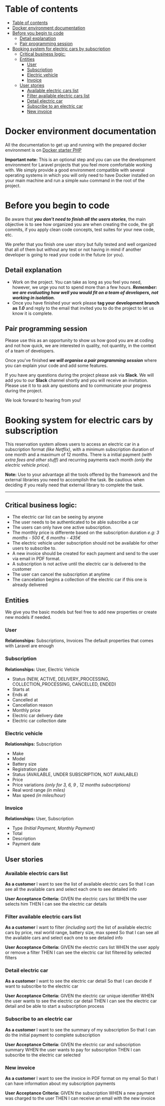 # Table of contents

- [Table of contents](#table-of-contents)
- [Docker environment documentation](#docker-environment-documentation)
- [Before you begin to code](#before-you-begin-to-code)
  - [Detail explanation](#detail-explanation)
  - [Pair programming session](#pair-programming-session)
- [Booking system for electric cars by subscription](#booking-system-for-electric-cars-by-subscription)
  - [Critical business logic:](#critical-business-logic)
  - [Entities](#entities)
    - [User](#user)
    - [Subscription](#subscription)
    - [Electric vehicle](#electric-vehicle)
    - [Invoice](#invoice)
  - [User stories](#user-stories)
    - [Available electric cars list](#available-electric-cars-list)
    - [Filter available electric cars list](#filter-available-electric-cars-list)
    - [Detail electric car](#detail-electric-car)
    - [Subscribe to an electric car](#subscribe-to-an-electric-car)
    - [New invoice](#new-invoice)

# Docker environment documentation

All the documentation to get up and running with the prepared docker environment is on [Docker starter PHP](https://github.com/DaniRomDev/Docker-Starter-PHP/blob/main/README.md)

**Important note:** This is an optional step and you can use the development environment for Laravel projects that you feel more comfortable working with. We simply provide a good environment compatible with several operating systems in which you will only need to have Docker installed on your main machine and run a simple `make` command in the root of the project.

# Before you begin to code

Be aware that **_you don't need to finish all the users stories_**, the main objective is to see how organized you are when creating the code, the git commits, if you apply clean code concepts, test suites for your new code, etc.

We prefer that you finish one user story but fully tested and well organized that all of them but without any test or not having in mind if another developer is going to read your code in the future (or you).

## Detail explanation

- Work on the project. You can take as long as you feel you need, however, we urge you not to spend more than a few hours. **_Remember: we are evaluating how well you would fit on a team of developers, not working in isolation._**
- Once you have finished your work please **tag your development branch as** **_1.0_** and reply to the email that invited you to do the project to let us know it is complete.

## Pair programming session

Please use this as an opportunity to show us how good you are at coding and not how quick, we are interested in quality, not quantity, in the context of a team of developers.

Once you've finished **_we will organise a pair programming session_** where you can explain your code and add some features.

If you have any questions during the project please ask via **Slack**. We will add you to our **Slack** channel shortly and you will receive an invitation. Please use it to to ask any questions and to communicate your progress during the project.

We look forward to hearing from you!

# Booking system for electric cars by subscription

This reservation system allows users to access an electric car in a subscription format _(like Netflix)_, with a minimum subscription duration of one month and a maximum of 12 months. There is a initial payment _(with extra fees and other stuff)_ and recurring payments each month _(only the electric vehicle price)_.

**Note:** Use to your advantage all the tools offered by the framework and the external libraries you need to accomplish the task. Be cautious when deciding if you really need that external library to complete the task.

---

## Critical business logic:

- The electric car list can be seeing by anyone
- The user needs to be authenticated to be able subscribe a car
- The users can only have one active subscription.
- The monthly price is differente based on the subscription duration _e.g: 3 months - 500 €, 6 months - 435€_
- The electric vehicle under subscription should not be available for other users to subscribe to.
- A new invoice should be created for each payment and send to the user via email in PDF format.
- A subscription is not active until the electric car is delivered to the customer
- The user can cancel the subscription at anytime
- The cancelation begins a collection of the electric car if this one is already delivered

## Entities

We give you the basic models but feel free to add new properties or create new models if needed.

### User

**Relationships:** Subscriptions, Invoices
The default properties that comes with Laravel are enough

### Subscription

**Relationships:** User, Electric Vehicle

- Status (NEW, ACTIVE, DELIVERY_PROCESSING, COLLECTION_PROCESSING, CANCELLED, ENDED)
- Starts at
- Ends at
- Cancelled at
- Cancellation reason
- Monthly price
- Electric car delivery date
- Electric car collection date

### Electric vehicle

**Relationships:** Subscription

- Make
- Model
- Battery size
- Registration plate
- Status (AVAILABLE, UNDER SUBSCRIPTION, NOT AVAILABLE)
- Price
- Price variations _(only for 3, 6, 9 , 12 months subscriptions)_
- Real word range _(in miles)_
- Max speed _(in miles/hour)_

### Invoice

**Relationships:** User, Subscription

- Type _(Initial Payment, Monthly Payment)_
- Total
- Description
- Payment date

## User stories

### Available electric cars list

**As a customer**
I want to see the list of available electric cars
So that I can see all the available cars and select each one to see detailed info

**User Acceptance Criteria:**
GIVEN the electric cars list
WHEN the user selects him
THEN I can see the electric car details

### Filter available electric cars list

**As a customer**
I want to filter _(including sort)_ the list of available electric cars by price, real world range, battery size, max speed
So that I can see all the available cars and select each one to see detailed info

**User Acceptance Criteria:**
GIVEN the electric cars list
WHEN the user apply or remove a filter
THEN I can see the electric car list filtered by selected filters

### Detail electric car

**As a customer**
I want to see the electric car detail
So that I can decide if want to subscribe to the electric car

**User Acceptance Criteria:**
GIVEN the electric car unique identifier
WHEN the user wants to see the electric car detail
THEN I can see the electric car detail and be able to start a subscription process

### Subscribe to an electric car

**As a customer**
I want to see the summary of my subscription
So that I can do the initial payment to complete subscription

**User Acceptance Criteria:**
GIVEN the electric car and subscription summary
WHEN the user wants to pay for subscription
THEN I can subscribe to the electric car selected

### New invoice

**As a customer**
I want to see the invoice in PDF format on my email
So that I can have information about my subscription payments

**User Acceptance Criteria:**
GIVEN the subscription
WHEN a new payment was charged to the user
THEN I can receive an email with the new invoice
